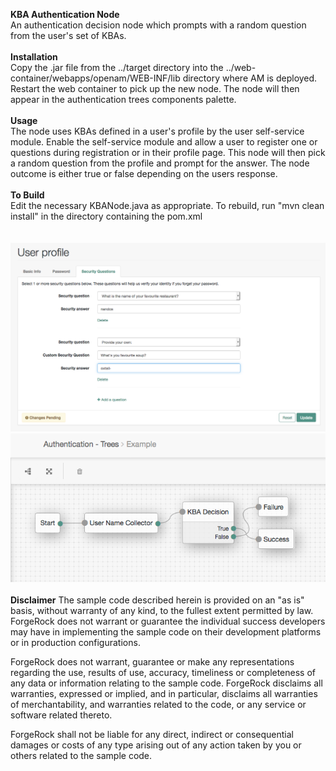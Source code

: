 <b>KBA Authentication Node</b>
<br/>
An authentication decision node which prompts with a random question from the user's set of KBAs. 
<br/>
<br/>
<b>Installation</b>
<br/>
Copy the .jar file from the ../target directory into the ../web-container/webapps/openam/WEB-INF/lib directory where AM is deployed.  Restart the web container to pick up the new node.  The node will then appear in the authentication trees components palette.
<br/>
<br/>
<b>Usage</b>
<br/>
The node uses KBAs defined in a user's profile by the user self-service module. Enable the self-service module and allow a user to register one or questions during registration or in their profile page. This node will then pick a random question from the profile and prompt for the answer. The node outcome is either true or false depending on the users response.
<br/>
<br/>
<b>To Build</b>
<br/>
Edit the necessary KBANode.java as appropriate.  To rebuild, run "mvn clean install" in the directory containing the pom.xml
<br/>
<br/>
<br/>
![ScreenShot](./profile.png)
<br/>
![ScreenShot](./kbanode.png)
<br/>
<br/>
<b>Disclaimer</b>
The sample code described herein is provided on an "as is" basis, without warranty of any kind, to the fullest extent permitted by law. ForgeRock does not warrant or guarantee the individual success developers may have in implementing the sample code on their development platforms or in production configurations.

ForgeRock does not warrant, guarantee or make any representations regarding the use, results of use, accuracy, timeliness or completeness of any data or information relating to the sample code. ForgeRock disclaims all warranties, expressed or implied, and in particular, disclaims all warranties of merchantability, and warranties related to the code, or any service or software related thereto.

ForgeRock shall not be liable for any direct, indirect or consequential damages or costs of any type arising out of any action taken by you or others related to the sample code.